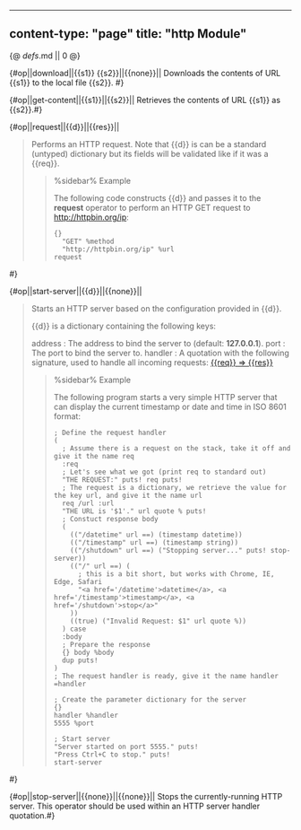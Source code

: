 -----
content-type: "page"
title: "http Module"
-----
{@ _defs_.md || 0 @}

{#op||download||{{s1}} {{s2}}||{{none}}||
Downloads the contents of URL {{s1}} to the local file {{s2}}. #}

{#op||get-content||{{s1}}||{{s2}}||
Retrieves the contents of URL {{s1}} as {{s2}}.#}

{#op||request||{{d}}||{{res}}||
> Performs an HTTP request. Note that {{d}} is can be a standard (untyped) dictionary but its fields will be validated like if it was a {{req}}.
>
> > %sidebar%
> > Example
> > 
> > The following code constructs {{d}} and passes it to the **request** operator to perform an HTTP GET request to <http://httpbin.org/ip>:
> > 
> >     {}
> >       "GET" %method
> >       "http://httpbin.org/ip" %url
> >     request
 #}

{#op||start-server||{{d}}||{{none}}||
> Starts an HTTP server based on the configuration provided in {{d}}.
> 
> {{d}} is a dictionary containing the following keys:
> 
> address
> : The address to bind the server to (default: **127.0.0.1**).
> port
> : The port to bind the server to.
> handler
> : A quotation with the following signature, used to handle all incoming requests: [{{req}} &rArr; {{res}}](class:kwd)
> 
> > %sidebar%
> > Example
> > 
> > The following program starts a very simple HTTP server that can display the current timestamp or date and time in ISO 8601 format:
> > 
> >     ; Define the request handler
> >     (
> >       ; Assume there is a request on the stack, take it off and give it the name req
> >       :req
> >       ; Let's see what we got (print req to standard out)
> >       "THE REQUEST:" puts! req puts!
> >       ; The request is a dictionary, we retrieve the value for the key url, and give it the name url
> >       req /url :url
> >       "THE URL is '$1'." url quote % puts!
> >       ; Constuct response body
> >       (
> >         (("/datetime" url ==) (timestamp datetime))
> >         (("/timestamp" url ==) (timestamp string))
> >         (("/shutdown" url ==) ("Stopping server..." puts! stop-server))
> >         (("/" url ==) (
> >           ; this is a bit short, but works with Chrome, IE, Edge, Safari
> >           "<a href='/datetime'>datetime</a>, <a href='/timestamp'>timestamp</a>, <a href='/shutdown'>stop</a>"
> >         ))
> >         ((true) ("Invalid Request: $1" url quote %))
> >       ) case
> >       :body
> >       ; Prepare the response
> >       {} body %body
> >       dup puts!
> >     )
> >     ; The request handler is ready, give it the name handler
> >     =handler
> >     
> >     ; Create the parameter dictionary for the server
> >     {}
> >     handler %handler
> >     5555 %port
> >     
> >     ; Start server
> >     "Server started on port 5555." puts!
> >     "Press Ctrl+C to stop." puts!
> >     start-server
 #}

{#op||stop-server||{{none}}||{{none}}||
Stops the currently-running HTTP server. This operator should be used within an HTTP server handler quotation.#}